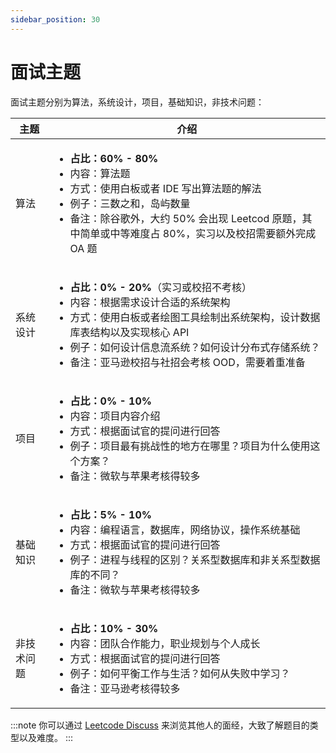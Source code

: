 ```yaml
---
sidebar_position: 30
---
```


# 面试主题

面试主题分别为算法，系统设计，项目，基础知识，非技术问题：

| 主题        | 介绍 |
| ----------- | ---- |
| 算法        | <ul><li><b>占比：60% - 80%</b></li><li>内容：算法题</li><li>方式：使用白板或者 IDE 写出算法题的解法</li><li>例子：三数之和，岛屿数量</li><li>备注：除谷歌外，大约 50% 会出现 Leetcod 原题，其中简单或中等难度占 80%，实习以及校招需要额外完成 OA 题</li></ul>|
| 系统设计    | <ul><li><b>占比：0% - 20%</b>（实习或校招不考核）</li><li>内容：根据需求设计合适的系统架构</li><li>方式：使用白板或者绘图工具绘制出系统架构，设计数据库表结构以及实现核心 API</li><li>例子：如何设计信息流系统？如何设计分布式存储系统？</li><li>备注：亚马逊校招与社招会考核 OOD，需要着重准备</li></ul>|
| 项目        | <ul><li><b>占比：0% - 10%</b></li><li>内容：项目内容介绍</li><li>方式：根据面试官的提问进行回答</li><li>例子：项目最有挑战性的地方在哪里？项目为什么使用这个方案？</li><li>备注：微软与苹果考核得较多</li></ul>|
| 基础知识    | <ul><li><b>占比：5% - 10%</b></li><li>内容：编程语言，数据库，网络协议，操作系统基础</li><li>方式：根据面试官的提问进行回答</li><li>例子：进程与线程的区别？关系型数据库和非关系型数据库的不同？</li><li>备注：微软与苹果考核得较多</li></ul>|
| 非技术问题   | <ul><li><b>占比：10% - 30%</b></li><li>内容：团队合作能力，职业规划与个人成长</li><li>方式：根据面试官的提问进行回答</li><li>例子：如何平衡工作与生活？如何从失败中学习？</li><li>备注：亚马逊考核得较多</li></ul>|

:::note
你可以通过 [Leetcode Discuss](https://leetcode.com/discuss/interview-question?currentPage=1&orderBy=hot&query=) 来浏览其他人的面经，大致了解题目的类型以及难度。
:::

